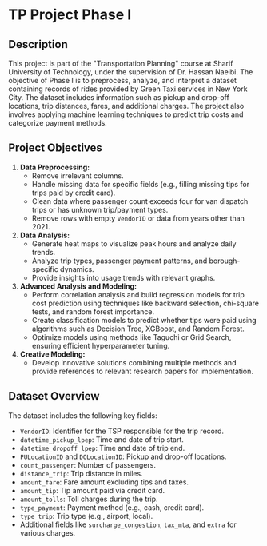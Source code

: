 



<!DOCTYPE html>
<html lang="en">
<head>
    <meta charset="UTF-8">
    <meta name="viewport" content="width=device-width, initial-scale=1.0">
</head>
<body>
    <h1>TP Project Phase I</h1>
    <h2>Description</h2>
    <p>This project is part of the "Transportation Planning" course at Sharif University of Technology, under the supervision of Dr. Hassan Naeibi. The objective of Phase I is to preprocess, analyze, and interpret a dataset containing records of rides provided by Green Taxi services in New York City. The dataset includes information such as pickup and drop-off locations, trip distances, fares, and additional charges. The project also involves applying machine learning techniques to predict trip costs and categorize payment methods.</p>
    <h2>Project Objectives</h2>
    <ol>
        <li><strong>Data Preprocessing:</strong>
            <ul>
                <li>Remove irrelevant columns.</li>
                <li>Handle missing data for specific fields (e.g., filling missing tips for trips paid by credit card).</li>
                <li>Clean data where passenger count exceeds four for van dispatch trips or has unknown trip/payment types.</li>
                <li>Remove rows with empty <code>VendorID</code> or data from years other than 2021.</li>
            </ul>
        </li>
        <li><strong>Data Analysis:</strong>
            <ul>
                <li>Generate heat maps to visualize peak hours and analyze daily trends.</li>
                <li>Analyze trip types, passenger payment patterns, and borough-specific dynamics.</li>
                <li>Provide insights into usage trends with relevant graphs.</li>
            </ul>
        </li>
        <li><strong>Advanced Analysis and Modeling:</strong>
            <ul>
                <li>Perform correlation analysis and build regression models for trip cost prediction using techniques like backward selection, chi-square tests, and random forest importance.</li>
                <li>Create classification models to predict whether tips were paid using algorithms such as Decision Tree, XGBoost, and Random Forest.</li>
                <li>Optimize models using methods like Taguchi or Grid Search, ensuring efficient hyperparameter tuning.</li>
            </ul>
        </li>
        <li><strong>Creative Modeling:</strong>
            <ul>
                <li>Develop innovative solutions combining multiple methods and provide references to relevant research papers for implementation.</li>
            </ul>
        </li>
    </ol>
    <h2>Dataset Overview</h2>
    <p>The dataset includes the following key fields:</p>
    <ul>
        <li><code>VendorID</code>: Identifier for the TSP responsible for the trip record.</li>
        <li><code>datetime_pickup_lpep</code>: Time and date of trip start.</li>
        <li><code>datetime_dropoff_lpep</code>: Time and date of trip end.</li>
        <li><code>PULocationID</code> and <code>DOLocationID</code>: Pickup and drop-off locations.</li>
        <li><code>count_passenger</code>: Number of passengers.</li>
        <li><code>distance_trip</code>: Trip distance in miles.</li>
        <li><code>amount_fare</code>: Fare amount excluding tips and taxes.</li>
        <li><code>amount_tip</code>: Tip amount paid via credit card.</li>
        <li><code>amount_tolls</code>: Toll charges during the trip.</li>
        <li><code>type_payment</code>: Payment method (e.g., cash, credit card).</li>
        <li><code>type_trip</code>: Trip type (e.g., airport, local).</li>
        <li>Additional fields like <code>surcharge_congestion</code>, <code>tax_mta</code>, and <code>extra</code> for various charges.</li>
    </ul>
</body>
</html>
